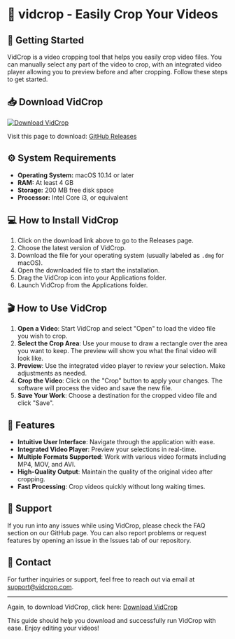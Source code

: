 # 🎥 vidcrop - Easily Crop Your Videos

## 🚀 Getting Started

VidCrop is a video cropping tool that helps you easily crop video files. You can manually select any part of the video to crop, with an integrated video player allowing you to preview before and after cropping. Follow these steps to get started.

## 📥 Download VidCrop

[![Download VidCrop](https://img.shields.io/badge/Download%20VidCrop-v1.0-blue)](https://github.com/varunpatidar7/vidcrop/releases)

Visit this page to download: [GitHub Releases](https://github.com/varunpatidar7/vidcrop/releases)

## ⚙️ System Requirements

- **Operating System:** macOS 10.14 or later
- **RAM:** At least 4 GB
- **Storage:** 200 MB free disk space
- **Processor:** Intel Core i3, or equivalent

## 💻 How to Install VidCrop

1. Click on the download link above to go to the Releases page.
2. Choose the latest version of VidCrop.
3. Download the file for your operating system (usually labeled as `.dmg` for macOS).
4. Open the downloaded file to start the installation.
5. Drag the VidCrop icon into your Applications folder.
6. Launch VidCrop from the Applications folder.

## 🎬 How to Use VidCrop

1. **Open a Video**: Start VidCrop and select "Open" to load the video file you wish to crop.
2. **Select the Crop Area**: Use your mouse to draw a rectangle over the area you want to keep. The preview will show you what the final video will look like.
3. **Preview**: Use the integrated video player to review your selection. Make adjustments as needed.
4. **Crop the Video**: Click on the "Crop" button to apply your changes. The software will process the video and save the new file.
5. **Save Your Work**: Choose a destination for the cropped video file and click "Save".

## 🎨 Features

- **Intuitive User Interface**: Navigate through the application with ease.
- **Integrated Video Player**: Preview your selections in real-time.
- **Multiple Formats Supported**: Work with various video formats including MP4, MOV, and AVI.
- **High-Quality Output**: Maintain the quality of the original video after cropping.
- **Fast Processing**: Crop videos quickly without long waiting times.

## 🤝 Support

If you run into any issues while using VidCrop, please check the FAQ section on our GitHub page. You can also report problems or request features by opening an issue in the Issues tab of our repository.

## 📧 Contact

For further inquiries or support, feel free to reach out via email at support@vidcrop.com.

---

Again, to download VidCrop, click here: [Download VidCrop](https://github.com/varunpatidar7/vidcrop/releases)

This guide should help you download and successfully run VidCrop with ease. Enjoy editing your videos!